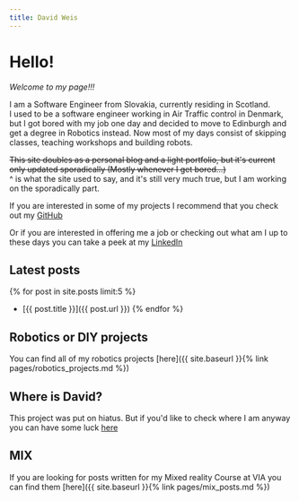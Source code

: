 ```yaml
---
title: David Weis
---
```


# Hello!

*Welcome to my page!!!*

I am a Software Engineer from Slovakia, currently residing in Scotland.  
I used to be a software engineer working in Air Traffic control in Denmark, but I got bored with my job one day and decided to move to Edinburgh and get a degree in Robotics instead. Now most of my days consist of skipping classes, teaching workshops and building robots.  

~~This site doubles as a personal blog and a light portfolio, but it's current only updated sporadically (Mostly whenever I get bored...)~~  
^ is what the site used to say, and it's still very much true, but I am working on the sporadically part.

If you are interested in some of my projects I recommend that you check out my [GitHub](https://github.com/dmweis)  

Or if you are interested in offering me a job or checking out what am I up to these days you can take a peek at my [LinkedIn](https://www.linkedin.com/in/david-weis/)

## Latest posts

{% for post in site.posts limit:5 %}
- [{{ post.title }}]({{ post.url }})
{% endfor %}

## Robotics or DIY projects

You can find all of my robotics projects [here]({{ site.baseurl }}{% link pages/robotics_projects.md %})

## Where is David?

This project was put on hiatus. But if you'd like to check where I am anyway you can have some luck [here](http://aprs.fi/?call=2M0WUE)

## MIX

If you are looking for posts written for my Mixed reality Course at VIA you can find them [here]({{ site.baseurl }}{% link pages/mix_posts.md %})

